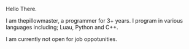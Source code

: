 Hello There.

I am thepillowmaster, a programmer for 3+ years.
I program in various languages including; Luau, Python and C++.

I am currently not open for job oppotunities.

